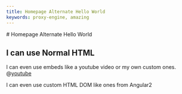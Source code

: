 ```yaml
---
title: Homepage Alternate Hello World
keywords: proxy-engine, amazing
---
```

<header-component>
</header-component>
# Homepage Alternate Hello World
<h2>I can use Normal HTML</h2>

I can even use embeds like a youtube video or my own custom ones.
@[youtube](lJIrF4YjHfQ)

I can even use custom HTML DOM like ones from Angular2

<login>
</login>
<footer-component>
</footer-component>
